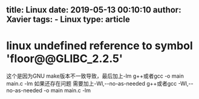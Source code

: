 title: Linux
date: 2019-05-13 00:10:10 
author: Xavier
tags: 
    - Linux
type: article
---

# linux undefined reference to symbol 'floor@@GLIBC_2.2.5'
这个是因为GNU make版本不一致导致，最后加上-lm
g++或者gcc -o  main main.c -lm
如果还存在问题 需要加上-Wl,--no-as-needed
g++或者gcc -Wl,--no-as-needed  -o  main main.c -lm
